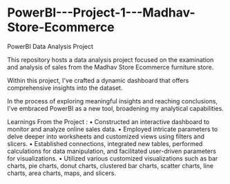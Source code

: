 # PowerBI---Project-1---Madhav-Store-Ecommerce
PowerBI Data Analysis Project

This repository hosts a data analysis project focused on the examination and analysis of sales from the Madhav Store Ecommerce furniture store.

Within this project, I've crafted a dynamic dashboard that offers comprehensive insights into the dataset.

In the process of exploring meaningful insights and reaching conclusions, I've embraced PowerBI as a new tool, broadening my analytical capabilities.

Learnings From the Project :
• Constructed an interactive dashboard to monitor and analyze online sales data.
• Employed intricate parameters to delve deeper into worksheets and customized views using filters and slicers.
• Established connections, integrated new tables, performed calculations for data manipulation, and facilitated user-driven parameters for visualizations.
• Utilized various customized visualizations such as bar charts, pie charts, donut charts, clustered bar charts, scatter charts, line charts, area charts, maps, and slicers.
